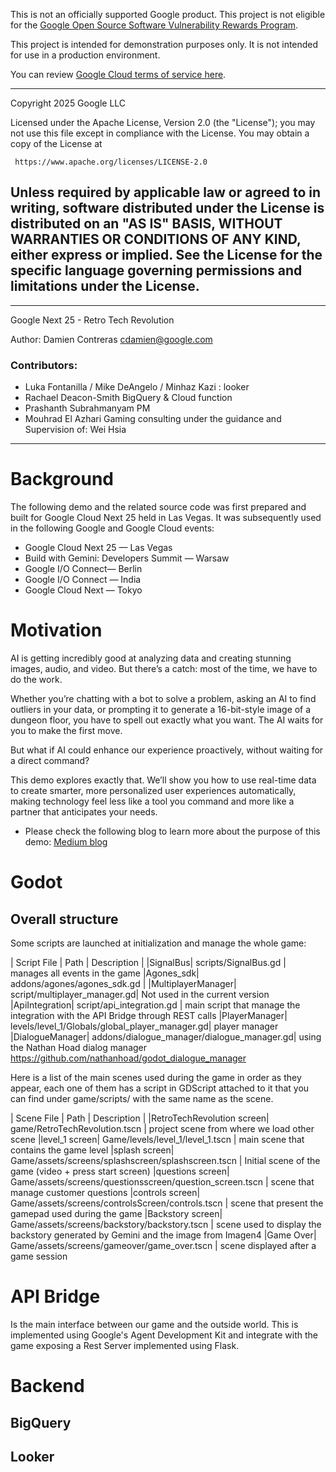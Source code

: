 This is not an officially supported Google product. This project is not
eligible for the [Google Open Source Software Vulnerability Rewards
Program](https://bughunters.google.com/open-source-security).

This project is intended for demonstration purposes only. It is not
intended for use in a production environment.

You can review [Google Cloud terms of service
here](https://console.cloud.google.com/tos?id=cloud).


-------------------------------------------------------------------------------
 Copyright 2025 Google LLC

 Licensed under the Apache License, Version 2.0 (the "License");
 you may not use this file except in compliance with the License.
 You may obtain a copy of the License at

     https://www.apache.org/licenses/LICENSE-2.0

 Unless required by applicable law or agreed to in writing, software
 distributed under the License is distributed on an "AS IS" BASIS,
 WITHOUT WARRANTIES OR CONDITIONS OF ANY KIND, either express or implied.
 See the License for the specific language governing permissions and
 limitations under the License.
-------------------------------------------------------------------------------


-------------------------------------------------------------------------------
 Google Next 25 - Retro Tech Revolution

 Author: Damien Contreras cdamien@google.com
 
 ### Contributors:
  - Luka Fontanilla / Mike DeAngelo / Minhaz Kazi : looker
  - Rachael Deacon-Smith BigQuery & Cloud function
  - Prashanth Subrahmanyam PM
  - Mouhrad El Azhari Gaming consulting
 under the guidance and Supervision of: Wei Hsia
-------------------------------------------------------------------------------

# Background

The following demo and the related source code was first prepared and built for Google Cloud Next 25 held in Las Vegas. It was subsequently used in the following Google and Google Cloud events:

- Google Cloud Next 25 — Las Vegas
- Build with Gemini: Developers Summit — Warsaw
- Google I/O Connect— Berlin
- Google I/O Connect — India
- Google Cloud Next — Tokyo

# Motivation

AI is getting incredibly good at analyzing data and creating stunning images, audio, and video. But there’s a catch: most of the time, we have to do the work.

Whether you’re chatting with a bot to solve a problem, asking an AI to find outliers in your data, or prompting it to generate a 16-bit-style image of a dungeon floor, you have to spell out exactly what you want. The AI waits for you to make the first move.

But what if AI could enhance our experience proactively, without waiting for a direct command?

This demo explores exactly that. We’ll show you how to use real-time data to create smarter, more personalized user experiences automatically, making technology feel less like a tool you command and more like a partner that anticipates your needs.

- Please check the following blog to learn more about the purpose of this demo: [Medium blog](https://medium.com/google-cloud/next25-retro-tech-revolution-04d260746cf3)

# Godot

## Overall structure

Some scripts are launched at initialization and manage the whole game:

| Script File      | Path | Description |
|SignalBus| scripts/SignalBus.gd | manages all events in the game
|Agones_sdk| addons/agones/agones_sdk.gd | 
|MultiplayerManager| script/multiplayer_manager.gd| Not used in the current version
|ApiIntegration| script/api_integration.gd | main script that manage the integration with the API Bridge through REST calls
|PlayerManager| levels/level_1/Globals/global_player_manager.gd| player manager
|DialogueManager| addons/dialogue_manager/dialogue_manager.gd| using the Nathan Hoad dialog manager https://github.com/nathanhoad/godot_dialogue_manager


Here is a list of the main scenes used during the game in order as they appear, each one of them has a script in GDScript attached to it that you can find under game/scripts/ with the same name as the scene.

| Scene File      | Path | Description |
|RetroTechRevolution screen| game/RetroTechRevolution.tscn | project scene from where we load other scene
|level_1 screen| Game/levels/level_1/level_1.tscn | main scene that contains the game level
|splash screen| Game/assets/screens/splashscreen/splashscreen.tscn | Initial scene of the game (video + press start screen)
|questions screen| Game/assets/screens/questionsscreen/question_screen.tscn | scene that manage customer questions
|controls screen| Game/assets/screens/controlsScreen/controls.tscn | scene that present the gamepad used during the game
|Backstory screen| Game/assets/screens/backstory/backstory.tscn | scene used to display the backstory generated by Gemini and the image from Imagen4
|Game Over| Game/assets/screens/gameover/game_over.tscn | scene displayed after a game session

# API Bridge
Is the main interface between our game and the outside world. This is implemented using Google's Agent Development Kit and integrate with the game exposing a Rest Server implemented using Flask.




# Backend

## BigQuery

## Looker
